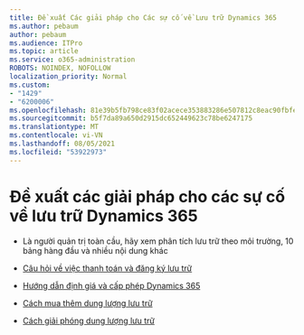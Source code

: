 ```yaml
---
title: Đề xuất Các giải pháp cho Các sự cố về Lưu trữ Dynamics 365
ms.author: pebaum
author: pebaum
ms.audience: ITPro
ms.topic: article
ms.service: o365-administration
ROBOTS: NOINDEX, NOFOLLOW
localization_priority: Normal
ms.custom:
- "1429"
- "6200006"
ms.openlocfilehash: 81e39b5fb798ce83f02acece353883286e507812c8eac90fbfe4e03316fa635e
ms.sourcegitcommit: b5f7da89a650d2915dc652449623c78be6247175
ms.translationtype: MT
ms.contentlocale: vi-VN
ms.lasthandoff: 08/05/2021
ms.locfileid: "53922973"
---
```

# <a name="recommend-solutions-for-dynamics-365-storage-issues"></a>Đề xuất các giải pháp cho các sự cố về lưu trữ Dynamics 365

* Là người quản trị toàn cầu, hãy xem phân tích lưu trữ theo môi trường, 10 bảng hàng đầu và nhiều nội dung khác

* [Câu hỏi về việc thanh toán và đăng ký lưu trữ](https://docs.microsoft.com/dynamics365/customer-engagement/admin/contact-information-microsoft-dynamics-365-online-billing-support)

* [Hướng dẫn định giá và cấp phép Dynamics 365](https://dynamics.microsoft.com/pricing/)

* [Cách mua thêm dung lượng lưu trữ](https://docs.microsoft.com/dynamics365/customer-engagement/admin/manage-storage#add-storage-to-dynamics-365-online)

* [Cách giải phóng dung lượng lưu trữ](https://docs.microsoft.com/dynamics365/customer-engagement/admin/free-storage-space)
